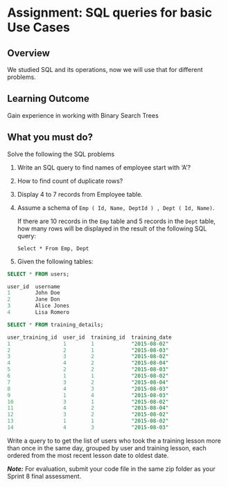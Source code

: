 # Assignment: SQL queries for basic Use Cases


## Overview

We studied SQL  and its operations, now we will use that for different problems.

## Learning Outcome

Gain experience in working with Binary Search Trees

## What you must do?

Solve the following the SQL problems

 1. Write an SQL query to find names of employee start with ‘A’?
 2. How to find count of duplicate rows?
 3. Display 4 to 7 records from Employee table.
 4. Assume a schema of  `Emp ( Id, Name, DeptId ) , Dept ( Id, Name)`.

	If there are 10 records in the  `Emp`  table and 5 records in the  `Dept`  table, how many rows will be displayed in the result of the following SQL query:

	```
	Select * From Emp, Dept
	```
5. Given the following tables:

```sql
SELECT * FROM users;

user_id  username
1        John Doe                                                                                            
2        Jane Don                                                                                            
3        Alice Jones                                                                                         
4        Lisa Romero

SELECT * FROM training_details;

user_training_id  user_id  training_id  training_date
1                 1        1            "2015-08-02"
2                 2        1            "2015-08-03"
3                 3        2            "2015-08-02"
4                 4        2            "2015-08-04"
5                 2        2            "2015-08-03"
6                 1        1            "2015-08-02"
7                 3        2            "2015-08-04"
8                 4        3            "2015-08-03"
9                 1        4            "2015-08-03"
10                3        1            "2015-08-02"
11                4        2            "2015-08-04"
12                3        2            "2015-08-02"
13                1        1            "2015-08-02"
14                4        3            "2015-08-03"

```
Write a query to to get the list of users who took the a training lesson more than once in the same day, grouped by user and training lesson, each ordered from the most recent lesson date to oldest date.



***Note:*** For evaluation, submit your code file in the same zip folder as your Sprint 8 final assessment.
